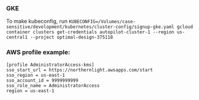 ### GKE
To make kubeconfig, run `KUBECONFIG=/Volumes/case-sensitive/development/kubernetes/cluster-config/signup-gke.yaml gcloud container clusters get-credentials autopilot-cluster-1 --region us-central1 --project optimal-design-375118`

### AWS profile example:
```
[profile AdministratorAccess-kms]
sso_start_url = https://northernlight.awsapps.com/start
sso_region = us-east-1
sso_account_id = 9999999999
sso_role_name = AdministratorAccess
region = us-east-1
```